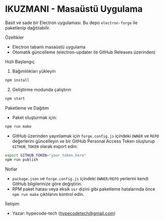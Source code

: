# IKUZMANI - Masaüstü Uygulama

Basit ve sade bir Electron uygulaması. Bu depo `electron-forge` ile paketlenip dağıtılabilir.

Özellikler
- Electron tabanlı masaüstü uygulama
- Otomatik güncelleme (electron-updater ile GitHub Releases üzerinden)

Hızlı Başlangıç

1) Bağımlılıkları yükleyin

```bash
npm install
```

2) Geliştirme modunda çalıştırın

```bash
npm start
```

Paketleme ve Dağıtım

- Paket oluşturmak için:

```bash
npm run make
```

- GitHub üzerinden yayınlamak için `forge.config.js` içindeki `OWNER` ve `REPO` değerlerini güncelleyin ve bir GitHub Personal Access Token oluşturup `GITHUB_TOKEN` olarak export edin:

```bash
export GITHUB_TOKEN="your_token_here"
npm run publish
```

Notlar
- `package.json` ve `forge.config.js` içindeki `OWNER/REPO` yerlerini kendi GitHub bilgilerinize göre değiştirin.
- RPM paket hatası veya eksik `usr` dizini gibi paketleme hatalarında önce `npm run make` çıktılarını kontrol edin.

İletişim
- Yazar: hypecode-tech (hypecodetech@gmail.com)
